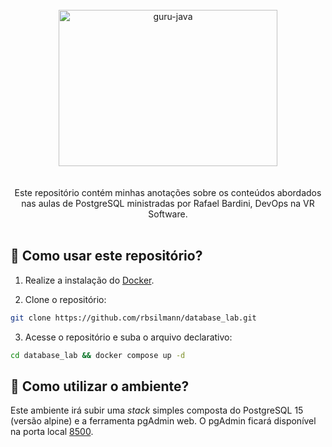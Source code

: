 <div align="center"> <br> 
  <img align="center" alt="guru-java" height="250" width="350" src="https://cdn.jsdelivr.net/gh/devicons/devicon@latest/icons/postgresql/postgresql-plain.svg" />
</div> <br>  <br> 


<div align="center"> 
   Este repositório contém minhas anotações sobre os conteúdos abordados nas aulas de PostgreSQL ministradas por Rafael Bardini, DevOps na VR Software.
</div>

<br> 

## 📌 Como usar este repositório?

1. Realize a instalação do [Docker](https://docs.docker.com/engine/install/).

   
2. Clone o repositório:
   
```bash
git clone https://github.com/rbsilmann/database_lab.git
```


3. Acesse o repositório e suba o arquivo declarativo:
```bash
cd database_lab && docker compose up -d
```


## 📌 Como utilizar o ambiente?


Este ambiente irá subir uma <i>stack</i> simples composta do PostgreSQL 15 (versão alpine) e a ferramenta pgAdmin web.
O pgAdmin ficará disponível na porta local [8500](http://localhost:8500/).
